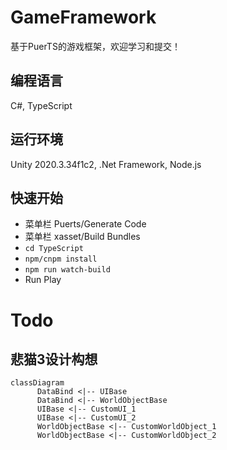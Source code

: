 # GameFramework
 
基于PuerTS的游戏框架，欢迎学习和提交！

## 编程语言
C#, TypeScript

## 运行环境
Unity 2020.3.34f1c2, .Net Framework, Node.js

## 快速开始

- 菜单栏 Puerts/Generate Code
- 菜单栏 xasset/Build Bundles
- ``cd TypeScript``
- ``npm/cnpm install``
- ``npm run watch-build``
- Run Play

# Todo
## 悲猫3设计构想
```mermaid
classDiagram
      DataBind <|-- UIBase
      DataBind <|-- WorldObjectBase
      UIBase <|-- CustomUI_1
      UIBase <|-- CustomUI_2
      WorldObjectBase <|-- CustomWorldObject_1
      WorldObjectBase <|-- CustomWorldObject_2
```